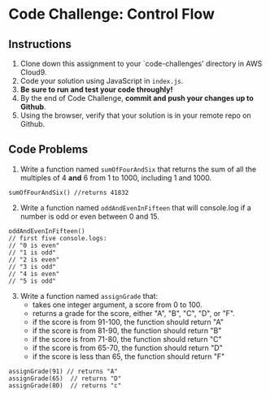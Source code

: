  # Code Challenge: Control Flow

## Instructions

1. Clone down this assignment to your `code-challenges' directory in AWS Cloud9.  
2. Code your solution using JavaScript in `index.js`. 
3. **Be sure to run and test your code throughly!**
4. By the end of Code Challenge, **commit and push your changes up to Github**.
5. Using the browser, verify that your solution is in your remote repo on Github.

## Code Problems

1. Write a function named `sumOfFourAndSix` that returns the sum of all the multiples of 4 **and** 6 from 1 to 1000, including 1 and 1000.
```
sumOfFourAndSix() //returns 41832
```

2. Write a function named `oddAndEvenInFifteen` that will console.log if a number is odd or even between 0 and 15. 
```
oddAndEvenInFifteen()
// first five console.logs:
// "0 is even"
// "1 is odd"
// "2 is even"
// "3 is odd"
// "4 is even"
// "5 is odd"
```

3. Write a function named `assignGrade` that:
    - takes one integer argument, a score from 0 to 100.
    - returns a grade for the score, either "A", "B", "C", "D", or "F".
    - if the score is from 91-100, the function should return "A"
    - if the score is from 81-90, the function should return "B"
    - if the score is from 71-80, the function should return "C"
    - if the score is from 65-70, the function should return "D"
    - if the score is less than 65, the function should return "F"
```
assignGrade(91) // returns "A"
assignGrade(65)  // returns "D"
assignGrade(80)  // returns "c"
```
